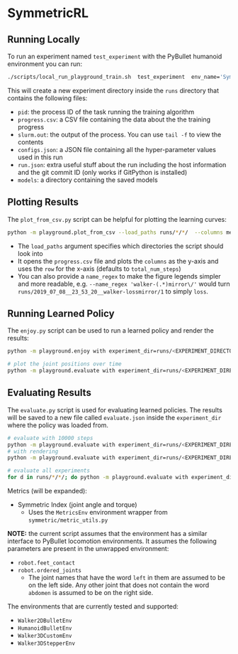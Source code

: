 # SymmetricRL

## Running Locally

To run an experiment named `test_experiment` with the PyBullet humanoid environment you can run:

```bash
./scripts/local_run_playground_train.sh  test_experiment  env_name='Symmetric_HumanoidBulletEnv-v0'
```

This will create a new experiment directory inside the `runs` directory that contains the following files:

- `pid`: the process ID of the task running the training algorithm
- `progress.csv`: a CSV file containing the data about the the training progress
- `slurm.out`: the output of the process. You can use `tail -f` to view the contents
- `configs.json`: a JSON file containing all the hyper-parameter values used in this run
- `run.json`: extra useful stuff about the run including the host information and the git commit ID (only works if GitPython is installed)
- `models`: a directory containing the saved models

## Plotting Results

The `plot_from_csv.py` script can be helpful for plotting the learning curves:

```bash
python -m playground.plot_from_csv --load_paths runs/*/*/  --columns mean_rew max_rew  --smooth 2
```

- The `load_paths` argument specifies which directories the script should look into
- It opens the `progress.csv` file and plots the `columns` as the y-axis and uses the `row` for the x-axis (defaults to `total_num_steps`)
- You can also provide a `name_regex` to make the figure legends simpler and more readable, e.g. `--name_regex 'walker-(.*)mirror\/'` would turn `runs/2019_07_08__23_53_20__walker-lossmirror/1` to simply `loss`.


## Running Learned Policy

The `enjoy.py` script can be used to run a learned policy and render the results:

```bash
python -m playground.enjoy with experiment_dir=runs/<EXPERIMENT_DIRECTORY>

# plot the joint positions over time
python -m playground.evaluate with experiment_dir=runs/<EXPERIMENT_DIRECTORY> plot=True
```

## Evaluating Results

The `evaluate.py` script is used for evaluating learned policies. The results will be saved to a new file called `evaluate.json` inside the `experiment_dir` where the policy was loaded from.

```bash
# evaluate with 10000 steps
python -m playground.evaluate with experiment_dir=runs/<EXPERIMENT_DIRECTORY> max_steps=10000
# with rendering
python -m playground.evaluate with experiment_dir=runs/<EXPERIMENT_DIRECTORY> render=True

# evaluate all experiments
for d in runs/*/*/; do python -m playground.evaluate with experiment_dir=$d; done
```

Metrics (will be expanded):
 - Symmetric Index (joint angle and torque)
   * Uses the `MetricsEnv` environment wrapper from `symmetric/metric_utils.py`

**NOTE:** the current script assumes that the environment has a similar interface to PyBullet locomotion environments. It assumes the following parameters are present in the unwrapped environment:
  - `robot.feet_contact`
  - `robot.ordered_joints`
    - The joint names that have the word `left` in them are assumed to be on the left side. Any other joint that does not contain the word `abdomen` is assumed to be on the right side.

The environments that are currently tested and supported:
 - `Walker2DBulletEnv`
 - `HumanoidBulletEnv`
 - `Walker3DCustomEnv`
 - `Walker3DStepperEnv`
